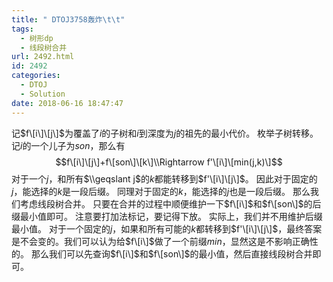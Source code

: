 ```yaml
---
title: " DTOJ3758轰炸\t\t"
tags:
  - 树形dp
  - 线段树合并
url: 2492.html
id: 2492
categories:
  - DTOJ
  - Solution
date: 2018-06-16 18:47:47
---
```


记$f\[i\]\[j\]$为覆盖了$i$的子树和$i$到深度为$j$的祖先的最小代价。 枚举子树转移。记$i$的一个儿子为$son$，那么有 $$f\[i\]\[j\]+f\[son\]\[k\]\\Rightarrow f'\[i\]\[min(j,k)\]$$ 对于一个$j$，和所有$\\geqslant j$的$k$都能转移到$f'\[i\]\[j\]$。 因此对于固定的$j$，能选择的$k$是一段后缀。 同理对于固定的$k$，能选择的$j$也是一段后缀。 那么我们考虑线段树合并。 只要在合并的过程中顺便维护一下$f\[i\]$和$f\[son\]$的后缀最小值即可。 注意要打加法标记，要记得下放。 实际上，我们并不用维护后缀最小值。 对于一个固定的$j$，如果和所有可能的$k$都转移到$f'\[i\]\[j\]$，最终答案是不会变的。我们可以认为给$f\[i\]$做了一个前缀$min$，显然这是不影响正确性的。 那么我们可以先查询$f\[i\]$和$f\[son\]$的最小值，然后直接线段树合并即可。